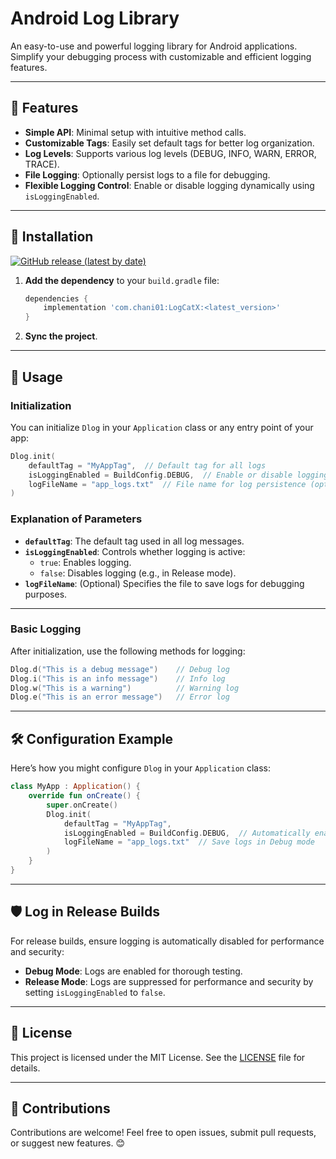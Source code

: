 # Android Log Library

An easy-to-use and powerful logging library for Android applications. Simplify your debugging process with customizable and efficient logging features.

---

## 🌟 Features
- **Simple API**: Minimal setup with intuitive method calls.
- **Customizable Tags**: Easily set default tags for better log organization.
- **Log Levels**: Supports various log levels (DEBUG, INFO, WARN, ERROR, TRACE).
- **File Logging**: Optionally persist logs to a file for debugging.
- **Flexible Logging Control**: Enable or disable logging dynamically using `isLoggingEnabled`.

---

## 🚀 Installation

[![GitHub release (latest by date)](https://img.shields.io/github/v/release/chani01/LogCatX?label=Latest%20Version)](https://github.com/chani01/LogCatX/releases)

1. **Add the dependency** to your `build.gradle` file:
   ```gradle
   dependencies {
       implementation 'com.chani01:LogCatX:<latest_version>'
   }
   ```

2. **Sync the project**.

---

## 📖 Usage

### Initialization
You can initialize `Dlog` in your `Application` class or any entry point of your app:

```kotlin
Dlog.init(
    defaultTag = "MyAppTag",  // Default tag for all logs
    isLoggingEnabled = BuildConfig.DEBUG,  // Enable or disable logging dynamically
    logFileName = "app_logs.txt"  // File name for log persistence (optional)
)
```

### Explanation of Parameters
- **`defaultTag`**: The default tag used in all log messages.
- **`isLoggingEnabled`**: Controls whether logging is active:
  - `true`: Enables logging.
  - `false`: Disables logging (e.g., in Release mode).
- **`logFileName`**: (Optional) Specifies the file to save logs for debugging purposes.

---

### Basic Logging
After initialization, use the following methods for logging:

```kotlin
Dlog.d("This is a debug message")    // Debug log
Dlog.i("This is an info message")    // Info log
Dlog.w("This is a warning")          // Warning log
Dlog.e("This is an error message")   // Error log
```

---


## 🛠 Configuration Example

Here’s how you might configure `Dlog` in your `Application` class:

```kotlin
class MyApp : Application() {
    override fun onCreate() {
        super.onCreate()
        Dlog.init(
            defaultTag = "MyAppTag",
            isLoggingEnabled = BuildConfig.DEBUG,  // Automatically enable or disable logging
            logFileName = "app_logs.txt"  // Save logs in Debug mode
        )
    }
}
```

---

## 🛡️ Log in Release Builds

For release builds, ensure logging is automatically disabled for performance and security:

- **Debug Mode**: Logs are enabled for thorough testing.
- **Release Mode**: Logs are suppressed for performance and security by setting `isLoggingEnabled` to `false`.

---

## 📄 License

This project is licensed under the MIT License. See the [LICENSE](LICENSE) file for details.

---

## 🙌 Contributions

Contributions are welcome! Feel free to open issues, submit pull requests, or suggest new features. 😊
